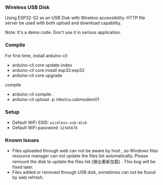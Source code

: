 ### Wireless USB Disk

Using ESP32-S2 as an USB Disk with Wireless accessibility. HTTP file server be used with both upload and download capability.

Note: It's a demo code. Don't use it in serious application.

### Compile

For first time, install arduino-cli

* arduino-cli core update-index
* arduino-cli core install esp32:esp32
* arduino-cli core upgrade

compile

* arduino-cli compile .
* arduino-cli upload -p /dev/cu.usbmodem01

### Setup

* Default WiFi SSID: `wireless-usb-disk`
* Default WiFi password: `12345678`

### Known Issues

* Files uploaded through web can not be aware by host , so Windows files resource manager can not update the files list automatically. Please remount the disk to update the files list (弹出重新加载) . This bug will be fixed later.
* Files added or removed through USB disk, sometimes can not be found by web refresh.
